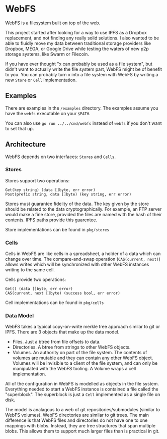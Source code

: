 # WebFS

WebFS is a filesystem built on top of the web.

This project started after looking for a way to use IPFS as a Dropbox replacement,
and not finding any really solid solutions.  I also wanted to be able to fluidly move
my data between traditional storage providers like Dropbox, MEGA, or Google Drive while testing the waters of new p2p storage systems, like Swarm or Filecoin.

If you have ever thought "x can probably be used as a file system", but didn't want to actually write the file system part, WebFS might be of benefit to you.
You can probably turn x into a file system with WebFS by writing a new `Store` or `Cell` implementation.

## Examples
There are examples in the `/examples` directory.
The examples assume you have the `webfs` executable on your `$PATH`.

You can also use
```go run ../../cmd/webfs``` instead of ```webfs``` if you don't want to set that up.

## Architecture
WebFS depends on two interfaces: `Stores` and `Cells`.

### Stores
Stores support two operations:
```
Get(key string) (data []byte, err error)
Post(prefix string, data []byte) (key string, err error)
```
Stores must guarantee fidelity of the data.
The key given by the store should be related to the data cryptographically.
For example, an FTP server would make a fine store, provided the files are named with the hash of their contents.
IPFS paths provide this guarentee.

Store implementations can be found in `pkg/stores`

### Cells
Cells in WebFS are like cells in a spreadsheet, a holder of a data which can change over time.
The compare-and-swap operation (`CAS(current, next)`) allows writes which will be synchronized with other WebFS instances writing to the same cell.

Cells provide two operations:
```
Get() (data []byte, err error)
CAS(current, next []byte) (success bool, err error)
```

Cell implementations can be found in `pkg/cells`

### Data Model
WebFS takes a typical copy-on-write merkle tree approach similar to git or IPFS.  There are 3 objects that make up the data model.

- Files.  Just a btree from file offsets to data.
- Directories. A btree from strings to other WebFS objects.
- Volumes. An authority on part of the file system.
The contents of volumes are mutable and they can contain any other WebFS object.
Volumes will be invisible to a client of the file system, and can only be manipulated with the WebFS tooling.
A Volume wraps a cell implementation.

All of the configuration in WebFS is modelled as objects in the file system.
Everything needed to start a WebFS instance is contained a file called the "superblock".
The superblock is just a `Cell` implemented as a single file on disk.

The model is analagous to a web of git repositories/submodules (similar to WebFS volumes).
WebFS directories are similar to git trees.
The main difference is that WebFS files and directories do not have one to one mappings with blobs.
Instead, they are tree structures that span multiple blobs.
This allows them to support much larger files than is practical in git.
